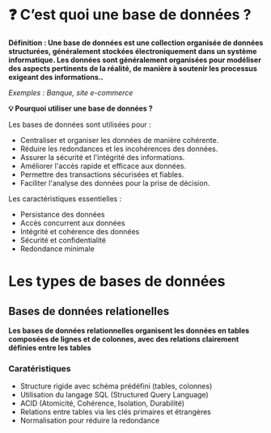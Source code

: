 # ❓ C’est quoi une base de données ?

**Définition : Une base de données est une collection organisée de données structurées, généralement stockées électroniquement dans un système informatique. Les données sont généralement organisées pour modéliser des aspects pertinents de la réalité, de manière à soutenir les processus exigeant des informations..** 

*Exemples : Banque, site e-commerce*

**💡 Pourquoi utiliser une base de données ?**

Les bases de données sont utilisées pour :

- Centraliser et organiser les données de manière cohérente.
- Réduire les redondances et les incohérences des données.
- Assurer la sécurité et l'intégrité des informations.
- Améliorer l'accès rapide et efficace aux données.
- Permettre des transactions sécurisées et fiables.
- Faciliter l'analyse des données pour la prise de décision.

Les caractéristiques essentielles :
- Persistance des données
- Accès concurrent aux données
- Intégrité et cohérence des données
- Sécurité et confidentialité
- Redondance minimale

# Les types de bases de données  

## Bases de données relationelles 

**Les bases de données relationnelles organisent les données en tables composées de lignes et de colonnes, avec des relations clairement définies entre les tables**

### Caratéristiques 
- Structure rigide avec schéma prédéfini (tables, colonnes)
- Utilisation du langage SQL (Structured Query Language)
- ACID (Atomicité, Cohérence, Isolation, Durabilité)
- Relations entre tables via les clés primaires et étrangères
- Normalisation pour réduire la redondance



